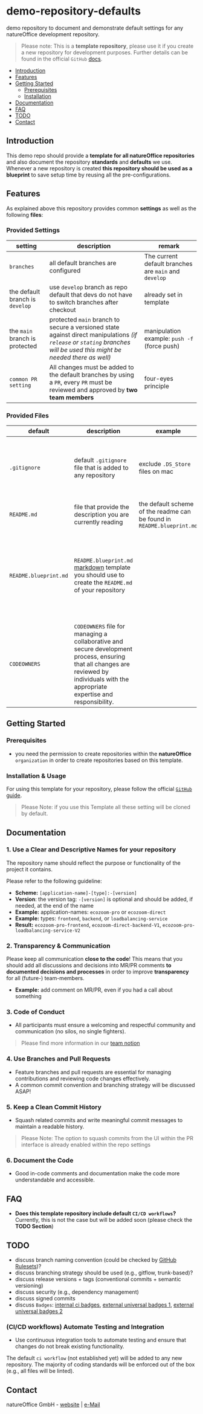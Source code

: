 # demo-repository-defaults

demo repository to document and demonstrate default settings for any natureOffice development repository.
> Please note: This is a **template repository**, please use it if you create a new repository for development purposes. Further details can be found in the official `GitHub` [docs](https://docs.github.com/en/repositories/creating-and-managing-repositories/creating-a-repository-from-a-template).

- [Introduction](#introduction)
- [Features](#features)
- [Getting Started](#getting-started)
  - [Prerequisites](#prerequisites)
  - [Installation](#installation--usage)
- [Documentation](#documentation)
- [FAQ](#faq)
- [TODO](#todo)
- [Contact](#contact)

## Introduction

This demo repo should provide a **template for all natureOffice repositories** and also document the repository **standards** and **defaults** we use.
Whenever a new repository is created **this repository should be used as a blueprint** to save setup time by reusing all the pre-configurations.

## Features

As explained above this repository provides common **settings** as well as the following **files**:

### Provided Settings

| setting | description | remark  |
| -------- | ----------- | --------- |
| `branches` | all default branches are configured | The current default branches are `main` and `develop`
| the default branch is `develop` | use `develop` branch as repo default that devs do not have to switch branches after checkout | already set in template |
| the `main` branch is protected | protected `main` branch to secure a versioned state against direct manipulations *(if `release` or `stating` branches will be used this might be needed there as well)* | manipulation example: `push -f` (force push) |
| `common PR setting`| All changes must be added to the default branches by using a `PR`, every `PR` must be reviewed and approved by **two team members** | four-eyes principle |


### Provided Files

| default | description | example | reference |
| -------- | ----------- | ------- | --------- |
| `.gitignore` | default `.gitignore` file that is added to any repository | exclude `.DS_Store` files on mac | the included `.gitignore` was generated using [toptal.com](https://www.toptal.com/developers/gitignore/api/macos,linux,windows,visualstudiocode,vue,vuejs,node,nuxtjs), but additional modifications were added   |
| `README.md` | file that provide the description you are currently reading  | the default scheme of the readme can be found in `README.blueprint.md` |
| `README.blueprint.md` | `README.blueprint.md` [markdown](https://docs.github.com/en/get-started/writing-on-github/getting-started-with-writing-and-formatting-on-github/basic-writing-and-formatting-syntax) template you should use to create the `README.md` of your repository  |  | `README.md` [markdown](https://docs.github.com/en/get-started/writing-on-github/getting-started-with-writing-and-formatting-on-github/basic-writing-and-formatting-syntax) file should provide a comprehensive introduction to the project, including its purpose, features, and usage instructions |
| `CODEOWNERS` | `CODEOWNERS` file for managing a collaborative and secure development process, ensuring that all changes are reviewed by individuals with the appropriate expertise and responsibility. |  | [About code owners](https://docs.github.com/en/repositories/managing-your-repositorys-settings-and-features/customizing-your-repository/about-code-owners) (official `GitHub` Documentation) |

## Getting Started

### Prerequisites

- you need the permission to create repositories within the **natureOffice** `organization` in order to create repositories based on this template. 

### Installation & Usage

For using this template for your repository, please follow the official [`GitHub` guide](https://docs.github.com/en/repositories/creating-and-managing-repositories/creating-a-repository-from-a-template).

> Please Note: if you use this Template all these setting will be cloned by default.

## Documentation

### 1. **Use a Clear and Descriptive Names for your repository**
The repository name should reflect the purpose or functionality of the project it contains.

Please refer to the following guideline:

- **Scheme:** `[application-name]-[type]:-[version]`
- **Version**: the version tag: `-[version]` is optional and should be added, if needed, at the end of the name
- **Example:** application-names: `ecozoom-pro` or `ecozoom-direct`
- **Example:** types: `frontend`, `backend`, or `loadbalancing-service`
- **Result:** `ecozoom-pro-frontend`, `ecozoom-direct-backend-V1`, `ecozoom-pro-loadbalancing-service-V2`

### 2. **Transparency & Communication**

Please keep all communication **close to the code**! This means that you should add all discussions and decisions into MR/PR comments **to documented decisions and processes** in order to improve **transparency** for all (future-) team-members.
- **Example:** add comment on MR/PR, even if you had a call about something 

### 3. **Code of Conduct**
   - All participants must ensure a welcoming and respectful community and communication (no silos, no single fighters).
   > Please find more information in our [team notion](https://www.notion.so/Team-Workflow-4b67094125a64a8c9af57f32a4ad88f3)

### 4. **Use Branches and Pull Requests**
   - Feature branches and pull requests are essential for managing contributions and reviewing code changes effectively.
   - A common commit convention and branching strategy will be discussed ASAP!

### 5. **Keep a Clean Commit History**
   - Squash related commits and write meaningful commit messages to maintain a readable history.

   > Please Note: The option to squash commits from the UI within the PR interface is already enabled within the repo settings

### 6. **Document the Code**
- Good in-code comments and documentation make the code more understandable and accessible.

## FAQ

- **Does this template repository include default `CI/CD workflows`?** Currently, this is not the case but will be added soon (please check the **TODO Section**)

## TODO
- discuss branch naming convention (could be checked by [GitHub
Rulesets](https://docs.github.com/en/repositories/configuring-branches-and-merges-in-your-repository/managing-rulesets/about-rulesets))?
- discuss branching strategy should be used (e.g., gitflow,
trunk-based)?
- discuss release versions + tags (conventional commits + semantic versioning)
- discuss security (e.g., dependency management)
- discuss signed commits
- discuss `Badges`: [internal ci badges](https://docs.github.com/en/actions/monitoring-and-troubleshooting-workflows/adding-a-workflow-status-badge), [external universal badges 1](https://github.com/badges/shields), [external universal badges 2](https://github.com/dwyl/repo-badges)

### **(CI/CD workflows) Automate Testing and Integration**
   - Use continuous integration tools to automate testing and ensure that changes do not break existing functionality.

The default `ci workflow` (not established yet) will be added to any new repository. The majority of coding standards will be enforced out of the box (e.g., all files will be linted).

## Contact

natureOffice GmbH - [website](natureoffice.com) | [e-Mail](mailto:it@natureoffice.com)

